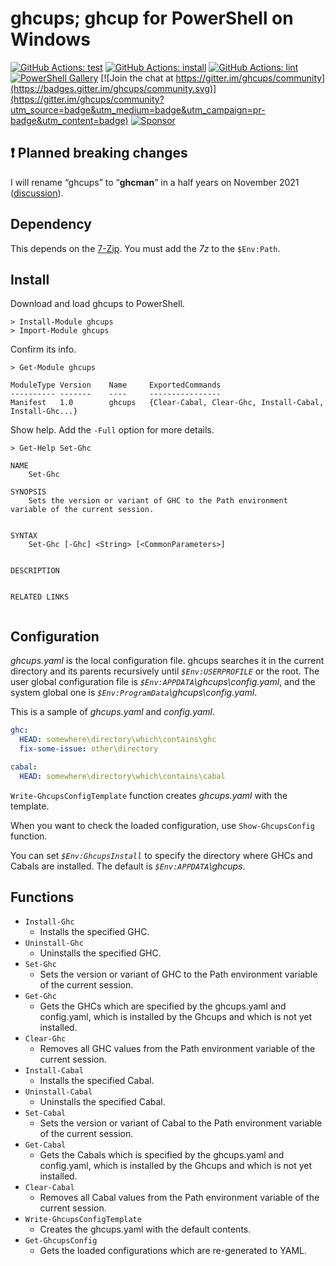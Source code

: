 # ghcups; ghcup for PowerShell on Windows

[![GitHub Actions: test](https://github.com/kakkun61/ghcups/workflows/test/badge.svg)](https://github.com/kakkun61/ghcups/actions?query=workflow%3Atest) [![GitHub Actions: install](https://github.com/kakkun61/ghcups/workflows/install/badge.svg)](https://github.com/kakkun61/ghcups/actions?query=workflow%3Ainstall) [![GitHub Actions: lint](https://github.com/kakkun61/ghcups/workflows/lint/badge.svg)](https://github.com/kakkun61/ghcups/actions?query=workflow%3Alint) [![PowerShell Gallery](https://img.shields.io/powershellgallery/p/ghcups.svg)](https://www.powershellgallery.com/packages/ghcups/) [![Join the chat at https://gitter.im/ghcups/community](https://badges.gitter.im/ghcups/community.svg)](https://gitter.im/ghcups/community?utm_source=badge&utm_medium=badge&utm_campaign=pr-badge&utm_content=badge) [![Sponsor](https://img.shields.io/badge/Sponsor-%E2%9D%A4-red?logo=GitHub)](https://github.com/sponsors/kakkun61)

## ❗ Planned breaking changes

I will rename “ghcups” to “**ghcman**” in a half years on November 2021 ([discussion](https://github.com/kakkun61/ghcups/discussions/16)).

## Dependency

This depends on the [7-Zip](https://sourceforge.net/projects/sevenzip/files/7-Zip/). You must add the _7z_ to the `$Env:Path`.

## Install

Download and load ghcups to PowerShell.

```
> Install-Module ghcups
> Import-Module ghcups
```

Confirm its info.

```
> Get-Module ghcups

ModuleType Version    Name     ExportedCommands
---------- -------    ----     ----------------
Manifest   1.0        ghcups   {Clear-Cabal, Clear-Ghc, Install-Cabal, Install-Ghc...}
```

Show help. Add the `-Full` option for more details.

```
> Get-Help Set-Ghc

NAME
    Set-Ghc

SYNOPSIS
    Sets the version or variant of GHC to the Path environment variable of the current session.


SYNTAX
    Set-Ghc [-Ghc] <String> [<CommonParameters>]


DESCRIPTION


RELATED LINKS


```

## Configuration

_ghcups.yaml_ is the local configuration file. ghcups searches it in the current directory and its parents recursively until _`$Env:USERPROFILE`_ or the root. The user global configuration file is _`$Env:APPDATA`\ghcups\config.yaml_, and the system global one is _`$Env:ProgramData`\ghcups\config.yaml_.

This is a sample of _ghcups.yaml_ and _config.yaml_.

```yaml
ghc:
  HEAD: somewhere\directory\which\contains\ghc
  fix-some-issue: other\directory

cabal:
  HEAD: somewhere\directory\which\contains\cabal
```

`Write-GhcupsConfigTemplate` function creates _ghcups.yaml_ with the template.

When you want to check the loaded configuration, use `Show-GhcupsConfig` function.

You can set _`$Env:GhcupsInstall`_ to specify the directory where GHCs and Cabals are installed. The default is _`$Env:APPDATA`\ghcups_.

## Functions

- `Install-Ghc`
  - Installs the specified GHC.
- `Uninstall-Ghc`
  - Uninstalls the specified GHC.
- `Set-Ghc`
  - Sets the version or variant of GHC to the Path environment variable of the current session.
- `Get-Ghc`
  - Gets the GHCs which are specified by the ghcups.yaml and config.yaml, which is installed by the Ghcups and which is not yet installed.
- `Clear-Ghc`
  - Removes all GHC values from the Path environment variable of the current session.
- `Install-Cabal`
  - Installs the specified Cabal.
- `Uninstall-Cabal`
  - Uninstalls the specified Cabal.
- `Set-Cabal`
  - Sets the version or variant of Cabal to the Path environment variable of the current session.
- `Get-Cabal`
  - Gets the Cabals which is specified by the ghcups.yaml and config.yaml, which is installed by the Ghcups and which is not yet installed.
- `Clear-Cabal`
  - Removes all Cabal values from the Path environment variable of the current session.
- `Write-GhcupsConfigTemplate`
  - Creates the ghcups.yaml with the default contents.
- `Get-GhcupsConfig`
  - Gets the loaded configurations which are re-generated to YAML.
